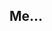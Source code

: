 <!--begin
"title":"About me",
"subtitle":"A knight of The Republic",
"bgphoto":"#f60",
"publishtime":"2015/12/31"
end-->

## Me...